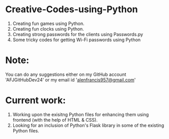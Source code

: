 # Creative-Codes-using-Python
1. Creating fun games using Python.
2. Creating fun clocks using Python.
3. Creating strong passwords for the clients using Passwords.py
4. Some tricky codes for getting Wi-Fi passwords using Python

# Note: 
You can do any suggestions either on my GitHub account 'AFJGitHubDev24' or my email id 'alenfrancis957@gmail.com'

# Current work:
1. Working upon the exisitng Python files for enhancing them using frontend (with the help of HTML & CSS).
2. Looking for an inclusion of Python's Flask library in some of the existing Python files.
